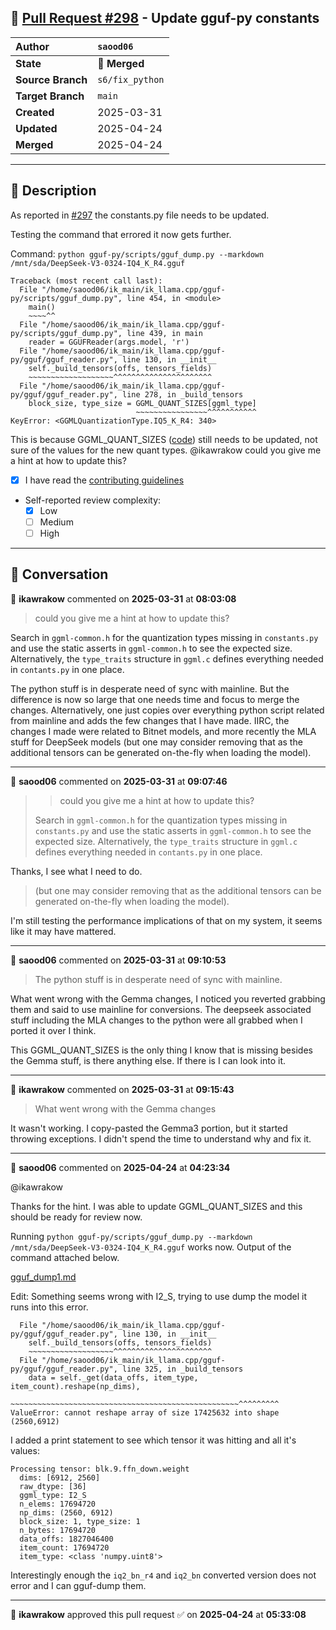 ## 🔀 [Pull Request #298](https://github.com/ikawrakow/ik_llama.cpp/pull/298) - Update gguf-py constants

| **Author** | `saood06` |
| :--- | :--- |
| **State** | 🔀 **Merged** |
| **Source Branch** | `s6/fix_python` |
| **Target Branch** | `main` |
| **Created** | 2025-03-31 |
| **Updated** | 2025-04-24 |
| **Merged** | 2025-04-24 |

---

## 📄 Description

As reported in [#297](https://github.com/ikawrakow/ik_llama.cpp/issues/297) the constants.py file needs to be updated. 

Testing the command that errored it now gets further.

Command: `python gguf-py/scripts/gguf_dump.py --markdown /mnt/sda/DeepSeek-V3-0324-IQ4_K_R4.gguf`

```
Traceback (most recent call last):
  File "/home/saood06/ik_main/ik_llama.cpp/gguf-py/scripts/gguf_dump.py", line 454, in <module>
    main()
    ~~~~^^
  File "/home/saood06/ik_main/ik_llama.cpp/gguf-py/scripts/gguf_dump.py", line 439, in main
    reader = GGUFReader(args.model, 'r')
  File "/home/saood06/ik_main/ik_llama.cpp/gguf-py/gguf/gguf_reader.py", line 130, in __init__
    self._build_tensors(offs, tensors_fields)
    ~~~~~~~~~~~~~~~~~~~^^^^^^^^^^^^^^^^^^^^^^
  File "/home/saood06/ik_main/ik_llama.cpp/gguf-py/gguf/gguf_reader.py", line 278, in _build_tensors
    block_size, type_size = GGML_QUANT_SIZES[ggml_type]
                            ~~~~~~~~~~~~~~~~^^^^^^^^^^^
KeyError: <GGMLQuantizationType.IQ5_K_R4: 340>
```

This is because GGML_QUANT_SIZES ([code](https://github.com/ikawrakow/ik_llama.cpp/blob/4819257ce66a680608cf9c7871156041d00eb7da/gguf-py/gguf/constants.py#L1292)) still needs to be updated, not sure of the values for the new quant types. @ikawrakow could you give me a hint at how to update this?

- [x] I have read the [contributing guidelines](https://github.com/ggerganov/llama.cpp/blob/master/CONTRIBUTING.md)
- Self-reported review complexity:
  - [X] Low
  - [ ] Medium
  - [ ] High

---

## 💬 Conversation

👤 **ikawrakow** commented on **2025-03-31** at **08:03:08**

> could you give me a hint at how to update this?

Search in `ggml-common.h` for the quantization types missing in `constants.py` and use the static asserts in `ggml-common.h` to see the expected size. Alternatively, the `type_traits` structure in `ggml.c` defines everything needed in `contants.py` in one place.

The python stuff is in desperate need of sync with mainline. But the difference is now so large that one needs time and focus to merge the changes. Alternatively, one just copies over everything python script related from mainline and adds the few changes that I have made. IIRC, the changes I made were related to Bitnet models, and more recently the MLA stuff for DeepSeek models (but one may consider removing that as the additional tensors can be generated on-the-fly when loading the model).

---

👤 **saood06** commented on **2025-03-31** at **09:07:46**

> > could you give me a hint at how to update this?
> 
> Search in `ggml-common.h` for the quantization types missing in `constants.py` and use the static asserts in `ggml-common.h` to see the expected size. Alternatively, the `type_traits` structure in `ggml.c` defines everything needed in `contants.py` in one place.
> 

Thanks, I see what I need to do.

> (but one may consider removing that as the additional tensors can be generated on-the-fly when loading the model).

I'm still testing the performance implications of that on my system, it seems like it may have mattered.

---

👤 **saood06** commented on **2025-03-31** at **09:10:53**

>The python stuff is in desperate need of sync with mainline.

What went wrong with the Gemma changes, I noticed you reverted grabbing them and said to use mainline for conversions. The deepseek associated stuff including the MLA changes to the python were all grabbed when I ported it over I think.

This GGML_QUANT_SIZES is the only thing I know that is missing besides the Gemma stuff, is there anything else. If there is I can look into it.

---

👤 **ikawrakow** commented on **2025-03-31** at **09:15:43**

> What went wrong with the Gemma changes

It wasn't working. I copy-pasted the Gemma3 portion, but it started throwing exceptions. I didn't spend the time to understand why and fix it.

---

👤 **saood06** commented on **2025-04-24** at **04:23:34**

@ikawrakow 

Thanks for the hint. I was able to update GGML_QUANT_SIZES and this should be ready for review now.


Running `python gguf-py/scripts/gguf_dump.py --markdown /mnt/sda/DeepSeek-V3-0324-IQ4_K_R4.gguf`  works now. Output of the command attached below.

[gguf_dump1.md](https://github.com/user-attachments/files/19884332/gguf_dump1.md)

Edit: Something seems wrong with I2_S, trying to use dump the model it runs into this error.

```
  File "/home/saood06/ik_main/ik_llama.cpp/gguf-py/gguf/gguf_reader.py", line 130, in __init__
    self._build_tensors(offs, tensors_fields)
    ~~~~~~~~~~~~~~~~~~~^^^^^^^^^^^^^^^^^^^^^^
  File "/home/saood06/ik_main/ik_llama.cpp/gguf-py/gguf/gguf_reader.py", line 325, in _build_tensors
    data = self._get(data_offs, item_type, item_count).reshape(np_dims),
           ~~~~~~~~~~~~~~~~~~~~~~~~~~~~~~~~~~~~~~~~~~~~~~~~~~~^^^^^^^^^
ValueError: cannot reshape array of size 17425632 into shape (2560,6912)
```

I added a print statement to see which tensor it was hitting and all it's values:

```
Processing tensor: blk.9.ffn_down.weight
  dims: [6912, 2560]
  raw_dtype: [36]
  ggml_type: I2_S
  n_elems: 17694720
  np_dims: (2560, 6912)
  block_size: 1, type_size: 1
  n_bytes: 17694720
  data_offs: 1827046400
  item_count: 17694720
  item_type: <class 'numpy.uint8'>
```

Interestingly enough  the `iq2_bn_r4` and `iq2_bn` converted version does not error and I can gguf-dump them.

---

👤 **ikawrakow** approved this pull request ✅ on **2025-04-24** at **05:33:08**